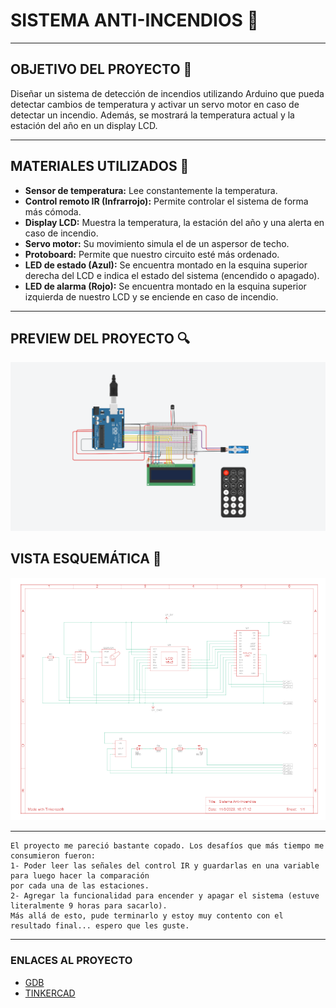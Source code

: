 # SISTEMA ANTI-INCENDIOS 🚨

---

## OBJETIVO DEL PROYECTO 📑
Diseñar un sistema de detección de incendios utilizando Arduino que pueda detectar cambios de temperatura y activar un servo motor en caso de detectar un incendio. Además, se mostrará la temperatura actual y la estación del año en un display LCD.

---

## MATERIALES UTILIZADOS 🔧
- **Sensor de temperatura:** Lee constantemente la temperatura.
- **Control remoto IR (Infrarrojo):** Permite controlar el sistema de forma más cómoda.
- **Display LCD:** Muestra la temperatura, la estación del año y una alerta en caso de incendio.
- **Servo motor:** Su movimiento simula el de un aspersor de techo.
- **Protoboard:** Permite que nuestro circuito esté más ordenado.
- **LED de estado (Azul):** Se encuentra montado en la esquina superior derecha del LCD e indica el estado del sistema (encendido o apagado).
- **LED de alarma (Rojo):** Se encuentra montado en la esquina superior izquierda de nuestro LCD y se enciende en caso de incendio.
---

## PREVIEW DEL PROYECTO 🔍
![img](preview.png)

## VISTA ESQUEMÁTICA 📐
![img](Vistaesquematica.png) 

---
```
El proyecto me pareció bastante copado. Los desafíos que más tiempo me consumieron fueron:
1- Poder leer las señales del control IR y guardarlas en una variable para luego hacer la comparación 
por cada una de las estaciones.
2- Agregar la funcionalidad para encender y apagar el sistema (estuve literalmente 9 horas para sacarlo).
Más allá de esto, pude terminarlo y estoy muy contento con el resultado final... espero que les guste.
```
---

### **ENLACES AL PROYECTO**
- [GDB](https://onlinegdb.com/HAFM3ZeGAx)
- [TINKERCAD](https://onlinegdb.com/HAFM3ZeGAx)
